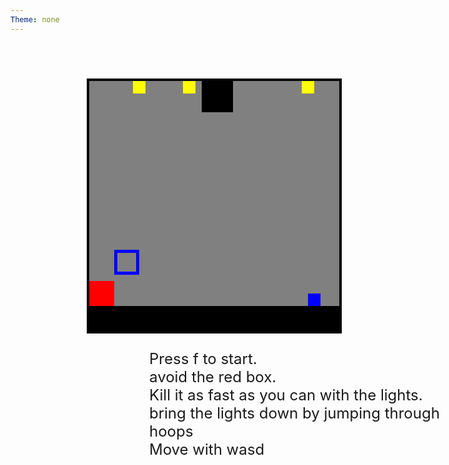 ```yaml
---
Theme: none
---
```


<div id = "can">
<div id = "scoreBox"></div>
<div id = "box1"></div>
<div id = "but1"></div>
<div id = "butin1"></div>
<div id = "but2"></div>
<div id = "butin2"></div>
<div id = "but3"></div>
<div id = "butin3"></div>
<div id = "light1"></div>
<div id = "light2"></div>
<div id = "light3"></div>
<div id = "user"></div>
<div id = "box2"></div>

<p id = "winText">Congrats, you win! <br>
Try again to improve your score?</p>
</div>
<p id = "demo">Press f to start. <br>
avoid the red box. <br>
Kill it as fast as you can with the lights.<br>
bring the lights down by jumping through hoops<br>
Move with wasd</p>

<style>
#can {
  position: absolute;
  left: 350px;
  top: 180px;
  height: 400px;
  width: 400px;
  background: grey;
  border: solid;
  border-color: black;
  border-width: 4px;
}

#user {
  position: absolute;
  left: 350px;
  bottom: 40px;
  height: 20px;
  width: 20px;
  background: blue;
}

#box1 {
  position: absolute;
  bottom: 0px;
  height: 40px;
  width: 400px;
  background: black;
}

#box2 {
  position: absolute;
  bottom: 40px;
  height: 40px;
  width: 40px;
  background: red;
}

#scoreBox {
  position: absolute;
  left: 180px;
  width: 50px;
  height: 50px;
  background: black;
  color: white;
  font-size: 34pt;
  text-align: center;
  font-family: analde mono;
}

#demo {
  position: absolute;
  top: 590px;
  left: 450px;
  font-size: 18pt;
}

#but1 {
  position: absolute;
  left: 40px;
  bottom: 90px;
  height: 40px;
  width: 40px;
  background: blue;
  display: block;
}

#butin1 {
  position: absolute;
  left: 45px;
  bottom: 95px;
  height: 30px;
  width: 30px;
  background: grey;
  display: block;
}

#but2 {
  position: absolute;
  left: 300px;
  bottom: 80px;
  height: 40px;
  width: 40px;
  background-color: blue;
  display: none;
}

#butin2 {
  position: absolute;
  left: 305px;
  bottom: 85px;
  height: 30px;
  width: 30px;
  background-color: grey;
  display: block;
}

#but3 {
  position: absolute;
  left: 230px;
  bottom: 40px;
  height: 40px;
  width: 40px;
  background-color: blue;
  display: none;
}

#butin3 {
  position: absolute;
  left: 235px;
  bottom: 45px;
  height: 30px;
  width: 30px;
  background-color: grey;
  display: block;
}

#light1 {
  position: absolute;
  left: 150px;
  bottom: 380px;
  height: 20px;
  width: 20px;
  background-color: yellow;
  display: block;
}

#light2 {
  position: absolute;
  left: 70px;
  bottom: 380px;
  height: 20px;
  width: 20px;
  background-color: yellow;
}

#light3 {
  position: absolute;
  left: 340px;
  bottom: 380px;
  height: 20px;
  width: 20px;
  background-color: yellow;
}

#winText {
  position: absolute;
  left: 30px;
  bottom: 100px;
  font-size: 24pt;
  color: #61FF00;
  display: none;
}
</style>

<script>

//Neccesary globals
var userx = 300;
var usery = 40;
var userColor = "blue";


var box2x = 0;
var box2y = 40;
var box2Top = box2y + 40;


var i = 0;
var score = 0;
var k = 0;
var speed = 1;
var moveRight = 0;
var moveLeft = 0;

//hoop and ball stuff
var level = 1; //regulates which hoop is active & visible
var butdisp1 = "block";
var butdisp2 = "none";
var butdisp3 = "none";
var but1x = 40;
var but1y = 90;
var but2x = 300;
var but2y = 80;
var but3x = 230;
var but3y = 40;




var light1x = 150;
var light1y = 380;
var light2x = 70;
var light2y = 380;
var light3x = 340;
var light3y = 380;


//These make loops
var j = setInterval(moveUser, speed);
var m = setInterval(moveUser, speed);
var r = setInterval(moveUser, speed);
var l = setInterval(moveUser, speed);
var s = setInterval(stopMoveUser, speed);
var h = setInterval(blueHoops, speed);
var f = setInterval(blueHoops, speed);
var c = setInterval(collision, speed);



function moveUser (event) {

addEventListener("keydown", moveUser);

document.getElementById("user").style.left = userx + "px";
document.getElementById("user").style.bottom = usery + "px";
document.getElementById("user").style.background = userColor;

document.getElementById("box2").style.left = box2x + "px";
document.getElementById("box2").style.bottom = box2y + "px";


if (event.keyCode == 68 && moveRight != 1 && moveLeft != 1) {
  moveRight = 1;
  r = setInterval(userMoveRight, speed);

} else if (event.keyCode == 65 && moveLeft != 1 && moveRight != 1) {
  moveLeft = 1;
  l = setInterval(userMoveLeft, speed);

} else if (event.keyCode == 87 && k == 0) {
  j = setInterval(jump, speed);
  speed -= 1;
  clearInterval(m);//the above and below lines make speed increase with every jump
  m = setInterval(autoMoveBox2, speed);

} else if (event.keyCode == 70 && i == 0) {
  m = setInterval(autoMoveBox2, speed);
} else if (event.keyCode == 82) {
  location.reload();
}

function autoMoveBox2 () {



  if (i < 360) {
    i += 1;
    box2x += 1;
  } else if (i >= 360 && i < 720) {
    i += 1;
    box2x -= 1;
  } else if (i == 720) {
    i = 0;
  }



//regulates score. I didn't have a better place to put this.
  if (i == 360 && userColor != "red") {
    score ++;
    document.getElementById("scoreBox").innerHTML = score;
  } else if (i == 0 && userColor != "red") {
    score ++;
    document.getElementById("scoreBox").innerHTML = score;
  }
}




function jump () {


    if (k < 70) {
      k += 1;
      usery += 1;

    } else if (k >= 70 && k <= 139) {
      k += 1;
      usery -= 1;

    } else if (k == 140) {
      clearInterval(j);
      k = 0;
    }
  }


}

function stopMoveUser (event) {

addEventListener("keyup", stopMoveUser);

document.getElementById("user").style.left = userx + "px";
document.getElementById("user").style.bottom = usery + "px";


if (event.keyCode == 68 && moveLeft !== 1) {
  moveRight = 0; //I picked 2 just because it's not 1 and 0 doesn't work
  clearInterval(r); //stops the rightwards movement

} else if (event.keyCode == 65 && moveRight !== 1) {
  moveLeft = 0; //you can figure out what's hapenning here based on the previous if statement
  clearInterval(l);
}
}
//loops that create movement
function userMoveRight() {

  if (moveRight == 1) {
    userx += 1;
  }
}

function userMoveLeft() {

  if (moveLeft == 1){
    userx -= 1;
  }
}

function collision() {

  //collision physics
    if (userx <= 0) {
    userx++;
    } else if (userx >= box2x - 20 && usery < box2Top && userx <= box2x + 40) {
      //userx -= 1;
      //userColor = "red";
      location.reload();
    } else if (userx >= 380) {
      userx--;
    }
}



//regulates hoop visibility and activity as well as ball dropping
function blueHoops() {

  document.getElementById("user").style.background = userColor;

  document.getElementById("user").style.left = userx + "px";
  document.getElementById("user").style.bottom = usery + "px";

  document.getElementById("box2").style.left = box2x + "px";
  document.getElementById("box2").style.bottom = box2y + "px";

  document.getElementById("but1").style.display = butdisp1;
  document.getElementById("but2").style.display = butdisp2;
  document.getElementById("but3").style.display = butdisp3;

  document.getElementById("light1").style.left = light1x + "px";
  document.getElementById("light1").style.bottom = light1y + "px";
  document.getElementById("light2").style.left = light2x + "px";
  document.getElementById("light2").style.bottom = light2y + "px";
  document.getElementById("light3").style.left = light3x + "px";
  document.getElementById("light3").style.bottom = light3y + "px";

  document.getElementById("but1").style.left = but1x + "px";
  document.getElementById("but1").style.bottom = but1y + "px";
  document.getElementById("but2").style.left = but2x + "px";
  document.getElementById("but2").style.bottom = but2y + "px";
  document.getElementById("but3").style.left = but3x + "px";
  document.getElementById("but3").style.bottom = but3y + "px";


//regulate light dropping loops and makes hoops dissapear
if (userColor !== "red" && level == 1 &&
    userx >= but1x + 5 && userx <= but1x + 15 &&
    usery >= but1y + 5 && usery <= but1y + 20 &&
    light1y == 380) {
  f = setInterval(dropLight1, speed);
  //document.getElementById("scoreBox").innerHTML = level;
} else if (userColor !== "red" && level == 2 &&
    userx >= but2x + 5 && userx <= but2x + 15 &&
    usery >= but2y + 5 && usery <= but2y + 20 &&
    light2y == 380) {
  f = setInterval(dropLight2, speed);
  //document.getElementById("scoreBox").innerHTML = level;
} else if (userColor !== "red" && level == 3 &&
    userx >= but3x + 5 && userx <= but3x + 15 &&
    usery >= but3y + 5 && usery <= but3y + 20 &&
    light3y == 380) {
  f = setInterval(dropLight3, speed);
  //document.getElementById("scoreBox").innerHTML = level;
} else if (level == 4) {
  //document.getElementById("scoreBox").innerHTML = level;
  f = setInterval(win, speed);
}

if (light1y < 380 && level == 1) {
  butdisp1 = "none";
} else if (light2y < 380 && level == 2) {
  butdisp2 = "none";
} else if (light3y < 380 && level == 3) {
  butdisp3 = "none";
}

//regulate level
if (userColor !== "red" && light1x == box2x - 20 && light1y < box2y + 20 && level == 1 ||
    userColor !== "red" && light1x == box2x + 40 && light1y < box2y + 20 && level == 1) {
  level ++;
  butdisp2 = "block";
  document.getElementById("light1").style.display = "none";
} else if (userColor !== "red" && light2x == box2x - 20 && light2y < box2y + 20 && level == 2 ||
           userColor !== "red" && light2x == box2x + 40 && light2y < box2y + 20 && level == 2) {
  level ++;
  butdisp3 = "block";
  document.getElementById("light2").style.display = "none";
} else if (userColor !== "red" && light3x == box2x - 20 && light3y < box2y + 20 && level == 3 ||
           userColor !== "red" && light3x == box2x + 40 && light3y < box2y + 20 && level == 3) {
  level ++;
  document.getElementById("light3").style.display = "none";
}

function win() {

  clearInterval(j);
  clearInterval(m);
  clearInterval(r);
  clearInterval(l);
  clearInterval(s);
  clearInterval(h);
  clearInterval(f);
document.getElementById("winText").style.display = "block";

}

}

function dropLight1() {
  document.getElementById("light1").style.left = light1x + "px";
  document.getElementById("light1").style.bottom = light1y + "px";

  if (light1y > 40) {
    light1y -= 5;
  } else if (light1y == 40) {
    clearInterval(f);
  }
}

function dropLight2() {
  document.getElementById("light2").style.left = light2x + "px";
  document.getElementById("light2").style.bottom = light2y + "px";

  if (light2y > 40) {
    light2y -= 5;
  } else if (light2y == 40) {
    clearInterval(f);
  }
}

function dropLight3() {
  document.getElementById("light3").style.left = light3x + "px";
  document.getElementById("light3").style.bottom = light3y + "px";

  if (light3y > 40) {
    light3y -= 5;
  } else if (light3y == 40) {
    clearInterval(f);
  }
}

</script>
